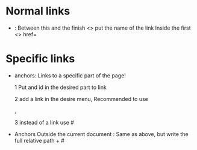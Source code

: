<h1>Normal links</h1>

- <a>:
  Between this and the finish <> put the name of the link
  Inside the first <> href=<some link>

<h1>Specific links</h1>

- anchors:
  Links to a specific part of the page!

  1 Put and id in the desired part to link

  2 add a link in the desire menu, Recommended to use <nav>, 

  3 instead of a link use #<the id>

- Anchors Outside the current document :
  Same as above, but write the full relative path + #<the id>